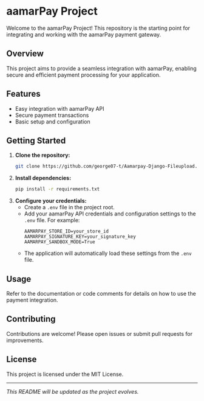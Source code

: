 # aamarPay Project

Welcome to the aamarPay Project! This repository is the starting point for integrating and working with the aamarPay payment gateway.

## Overview

This project aims to provide a seamless integration with aamarPay, enabling secure and efficient payment processing for your application.

## Features

- Easy integration with aamarPay API
- Secure payment transactions
- Basic setup and configuration

## Getting Started

1. **Clone the repository:**
    ```bash
    git clone https://github.com/george07-t/Aamarpay-Django-Fileupload.git
    ```
2. **Install dependencies:**
    ```bash
    pip install -r requirements.txt
    ```
3. **Configure your credentials:**
    - Create a `.env` file in the project root.
    - Add your aamarPay API credentials and configuration settings to the `.env` file. For example:
      ```
      AAMARPAY_STORE_ID=your_store_id
      AAMARPAY_SIGNATURE_KEY=your_signature_key
      AAMARPAY_SANDBOX_MODE=True
      ```
    - The application will automatically load these settings from the `.env` file.

## Usage

Refer to the documentation or code comments for details on how to use the payment integration.

## Contributing

Contributions are welcome! Please open issues or submit pull requests for improvements.

## License

This project is licensed under the MIT License.

---

*This README will be updated as the project evolves.*
